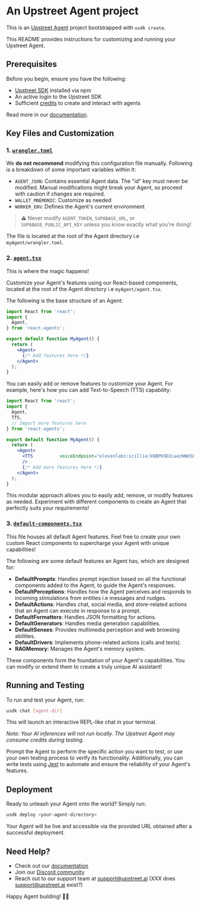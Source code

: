 # An Upstreet Agent project

This is an [Upstreet Agent](https://www.upstreet.ai/) project bootstrapped with `usdk create`.

This README provides instructions for customizing and running your Upstreet Agent.

## Prerequisites

Before you begin, ensure you have the following:

- [Upstreet SDK](https://www.upstreet.ai/sdk) installed via npm
- An active login to the Upstreet SDK
- Sufficient [credits](https://www.upstreet.ai/credits) to create and interact with agents

Read more in our [documentation](https://docs.upstreet.ai/install).

## Key Files and Customization

### 1. [`wrangler.toml`](./wrangler.toml)

We **do not recommend** modifying this configuration file manually. Following is a breakdown of some important variables within it:

- `AGENT_JSON`: Contains essential Agent data. The "id" key must never be modified. Manual modifications might break your Agent, so proceed with caution if changes are required.
- `WALLET_MNEMONIC`: Customize as needed
- `WORKER_ENV`: Defines the Agent's current environment

> ⚠️ Never modify `AGENT_TOKEN`, `SUPABASE_URL`, or `SUPABASE_PUBLIC_API_KEY` unless you know exactly what you're doing!

The file is located at the root of the Agent directory i.e `myAgent/wrangler.toml`.

### 2. [`agent.tsx`](./agent.tsx)

This is where the magic happens!

Customize your Agent's features using our React-based components, located at the root of the Agent directory i.e `myAgent/agent.tsx`.

The following is the base structure of an Agent:

```jsx
import React from 'react';
import {
  Agent,
} from 'react-agents';

export default function MyAgent() {
  return (
    <Agent>
      {/* Add features here */}
    </Agent>
  );
}
```

You can easily add or remove features to customize your Agent. For example, here's how you can add Text-to-Speech (TTS) capability:

```jsx
import React from 'react';
import {
  Agent,
  TTS,
  // Import more features here
} from 'react-agents';

export default function MyAgent() {
  return (
    <Agent>
      <TTS          voiceEndpoint="elevenlabs:scillia:kNBPK9DILaezWWUSHpF9" 
      />
      {/* Add more features here */}
    </Agent>
  );
}
```

This modular approach allows you to easily add, remove, or modify features as needed. Experiment with different components to create an Agent that perfectly suits your requirements!

### 3. [`default-components.tsx`](./packages/upstreet-agent/packages/react-agents/default-components.tsx)

This file houses all default Agent features. Feel free to create your own custom React components to supercharge your Agent with unique capabilities!

The following are some default features an Agent has, which are designed for:

- **DefaultPrompts**: Handles prompt injection based on all the functional components added to the Agent, to guide the Agent's responses.
- **DefaultPerceptions**: Handles how the Agent perceives and responds to incoming stimulations from entities i.e messages and nudges.
- **DefaultActions**: Handles chat, social media, and store-related actions that an Agent can execute in response to a prompt.
- **DefaultFormatters**: Handles JSON formatting for actions.
- **DefaultGenerators**: Handles media generation capabilities.
- **DefaultSenses**: Provides multimedia perception and web browsing abilities.
- **DefaultDrivers**: Implements phone-related actions (calls and texts).
- **RAGMemory**: Manages the Agent's memory system.

These components form the foundation of your Agent's capabilities. You can modify or extend them to create a truly unique AI assistant!

## Running and Testing

To run and test your Agent, run:
```bash
usdk chat [agent-dir]
```
This will launch an interactive REPL-like chat in your terminal.

*Note: Your AI inferences will not run locally. The Upstreet Agent may consume credits during testing.*

Prompt the Agent to perform the specific action you want to test, or use your own testing process to verify its functionality. Additionally, you can write tests using [Jest](https://jestjs.io/) to automate and ensure the reliability of your Agent's features.

## Deployment

Ready to unleash your Agent onto the world? Simply run:

```bash
usdk deploy <your-agent-directory>
```

Your Agent will be live and accessible via the provided URL obtained after a successful deployment.

## Need Help?

- Check out our [documentation](https://docs.upstreet.ai)
- Join our [Discord community](https://upstreet.ai/discord)
- Reach out to our support team at support@upstreet.ai (XXX does support@upstreet.ai exist?)

Happy Agent building! 🤖✨